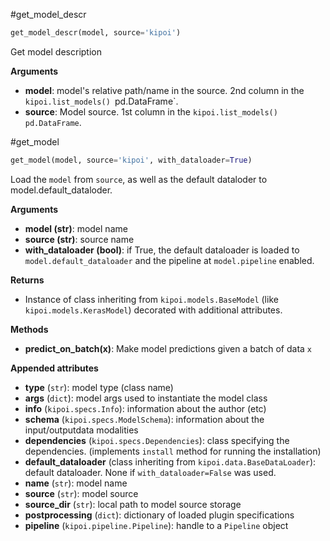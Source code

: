 #get_model_descr

```python
get_model_descr(model, source='kipoi')
```
Get model description

__Arguments__

- __model__: model's relative path/name in the source. 2nd column in the `kipoi.list_models() `pd.DataFrame`.
- __source__: Model source. 1st column in the `kipoi.list_models()` `pd.DataFrame`.

#get_model

```python
get_model(model, source='kipoi', with_dataloader=True)
```
Load the `model` from `source`, as well as the default dataloder to model.default_dataloder.

__Arguments__

- __model (str)__: model name
- __source (str)__:  source name
- __with_dataloader (bool)__: if True, the default dataloader is
    loaded to `model.default_dataloader` and the pipeline at `model.pipeline` enabled.

__Returns__

- Instance of class inheriting from `kipoi.models.BaseModel` (like `kipoi.models.KerasModel`)
   decorated with additional attributes.

__Methods__

- **predict_on_batch(x)**: Make model predictions given a batch of data `x`

__Appended attributes__

- **type** (`str`): model type (class name)
- **args** (`dict`): model args used to instantiate the model class
- **info** (`kipoi.specs.Info`): information about the author (etc)
- **schema** (`kipoi.specs.ModelSchema`): information about the input/outputdata modalities
- **dependencies** (`kipoi.specs.Dependencies`): class specifying the dependencies.
      (implements `install` method for running the installation)
- **default_dataloader** (class inheriting from `kipoi.data.BaseDataLoader`): default
       dataloader. None if `with_dataloader=False` was used.
- **name** (`str`): model name
- **source** (`str`): model source
- **source_dir** (`str`): local path to model source storage
- **postprocessing** (`dict`): dictionary of loaded plugin specifications
- **pipeline** (`kipoi.pipeline.Pipeline`): handle to a `Pipeline` object


